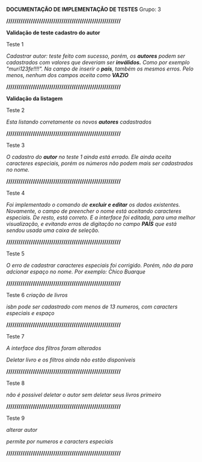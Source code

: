 **DOCUMENTAÇÃO DE IMPLEMENTAÇÃO DE TESTES**
Grupo: 3

**////////////////////////////////////////////////////////**

**Validação  de teste cadastro do autor**

Teste 1

*Cadastrar autor: teste feito com sucesso, porém, os **autores** podem ser cadastrados com valores que deveriam ser **inválidos.** Como por exemplo "muri123fe!!!!". Na campo de inserir o **país**, também os mesmos erros. Pelo menos, nenhum dos campos aceita como **VAZIO*** 

**////////////////////////////////////////////////////////**

**Validação da listagem**

Teste 2

*Esta listando corretamente os novos **autores** cadastrados*

**////////////////////////////////////////////////////////**

Teste 3

*O cadastro do **autor** no teste 1 ainda está errado. Ele ainda aceita caracteres especiais, porém os números não podem mais ser cadastrados no nome.*

**////////////////////////////////////////////////////////**

Teste 4

*Foi implementado o comando de **excluir e editar** os dados existentes. Novamente, o campo de preencher o nome está aceitando caracteres especiais. De resto, está correto. E a interface foi editada, para uma melhor visualização, e evitando erros de digitação no campo **PAÍS** que está sendou usada uma caixa de seleção.*

**////////////////////////////////////////////////////////**

Teste 5

*O erro de cadastrar caracteres especiais foi corrigido. Porém, não da para adcionar espaço no nome. Por exemplo: Chico Buarque*

**////////////////////////////////////////////////////////**

Teste 6
*criação de livros* 

*isbn pode ser cadastrado com menos de 13 numeros, com caracters especiais e espaço*

**////////////////////////////////////////////////////////**

Teste 7

*A interface dos filtros foram alterados*

*Deletar livro e os filtros ainda não estão disponiveis*

**////////////////////////////////////////////////////////**

Teste 8

*não é possivel deletar o autor sem deletar seus livros primeiro*

**////////////////////////////////////////////////////////**

Teste 9

*alterar autor*

*permite por numeros e caracters especiais*


**////////////////////////////////////////////////////////**
